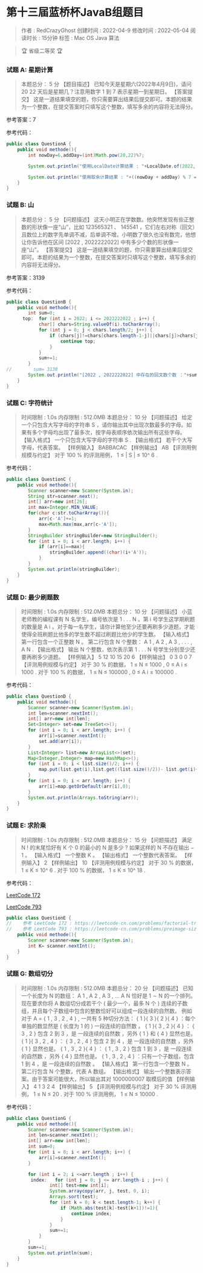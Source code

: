 # 第十三届蓝桥杯JavaB组题目
> 作者 : RedCrazyGhost
> 创建时间 : 2022-04-9 
> 修改时间 : 2022-05-04
> 阅读时长 : 15分钟
> 标签 :  <span class="badge bg-secondary">Mac OS</span> <span class="badge bg-primary">Java</span> <span class="badge bg-black">算法</span>

> 🏆 省级二等奖 🏆 

### 试题 A: 星期计算
>本题总分： 5 分
> 【题目描述】
> 已知今天是星期六(2022年4月9日)，请问 20 22 天后是星期几？注意用数字 1 到 7 表示星期一到星期日。
> 【答案提交】
> 这是一道结果填空的题，你只需要算出结果后提交即可。本题的结果为一个整数，在提交答案时只填写这个整数，填写多余的内容将无法得分。

参考答案：7

参考代码：
```java
public class QuestionA {
    public void methode(){
        int nowDay=6,addDay=(int)Math.pow(20,22)%7;

        System.out.println("使用LocalDate计算结果 : "+LocalDate.of(2022, 4, 9).plusDays((int) Math.pow(20, 22)).getDayOfWeek().getValue());

        System.out.println("使用取余计算结果 : "+((nowDay + addDay) % 7 == 0 ? 7 : (nowDay + addDay) % 7));
    }
}
```

### 试题 B: 山
>本题总分： 5 分
>【问题描述】
> 这天小明正在学数数。他突然发现有些正整数的形状像一座“山”，比如 123565321 、 145541 ，它们左右对称（回文）且数位上的数字<kbd>先单调不减，后单调不增</kbd>。小明数了很久也没有数完，他想让你告诉他在区间 [2022 , 2022222022] 中有多少个数的形状像一座“山”。
>【答案提交】
> 这是一道结果填空的题，你只需要算出结果后提交即可。本题的结果为一个整数，在提交答案时只填写这个整数，填写多余的内容将无法得分。

参考答案：3139

参考代码：
```java
public class QuestionB {
    public void methode(){
        int sum=0;
      top:  for (int i = 2022; i <= 2022222022 ; i++) {
            char[] chars=String.valueOf(i).toCharArray();
            for (int j = 0; j < chars.length/2; j++) {
                if (chars[j]!=chars[chars.length-1-j]||chars[j]>chars[j+1]){
                    continue top;
                }
            }
            sum+=1;
        }
//        sum= 3138
        System.out.println("[2022 , 2022222022] 中存在的回文数个数 ："+sum);
    }
}
```

### 试题 C: 字符统计
> 时间限制 : 1.0s 内存限制 : 512.0MB 本题总分： 10 分
>【问题描述】
> 给定一个只包含大写字母的字符串 S ，请你输出其中出现次数最多的字母。如果有多个字母均出现了最多次，按字母表顺序依次输出所有这些字母。
>【输入格式】
> 一个只包含大写字母的字符串 S .
>【输出格式】
> 若干个大写字母，代表答案。
>【样例输入】
> BABBACAC
>【样例输出】
> AB
>【评测用例规模与约定】
> 对于 100 % 的评测用例， 1 ≤ | S | ≤ 10^ 6 .

参考代码：
```java
public class QuestionC {
    public void methode(){
        Scanner scanner=new Scanner(System.in);
        String str=scanner.next();
        int[] arr=new int[26];
        int max=Integer.MIN_VALUE;
        for(char c:str.toCharArray()){
            arr[c-'A']+=1;
            max=Math.max(max,arr[c-'A']);
        }
        StringBuilder stringBuilder=new StringBuilder();
        for (int i = 0; i < arr.length; i++) {
            if (arr[i]==max){
                stringBuilder.append((char)(i+'A'));
            }
        }
        System.out.println(stringBuilder);
    }
}
```

### 试题 D: 最少刷题数
> 时间限制 : 1.0s 内存限制 : 512.0MB 本题总分： 10 分
>【问题描述】
> 小蓝老师教的编程课有 N 名学生，编号依次是 1 . . . N 。第 i 号学生这学期刷题的数量是 A i 。对于每一名学生，请你计算他至少还要再刷多少道题，才能使得全班刷题比他多的学生数不超过刷题比他少的学生数。
>【输入格式】
> 第一行包含一个正整数 N 。
> 第二行包含 N 个整数： A 1 , A 2 , A 3 , . . . , A N .
>【输出格式】
> 输出 N 个整数，依次表示第 1 . . . N 号学生分别至少还要再刷多少道题。
>【样例输入】
> 5
> 12 10 15 20 6
>【样例输出】
> 0 3 0 0 7
>【评测用例规模与约定】
> 对于 30 % 的数据， 1 ≤ N ≤ 1000 , 0 ≤ A i ≤ 1000 .
> 对于 100 % 的数据， 1 ≤ N ≤ 100000 , 0 ≤ A i ≤ 100000 .

参考代码：
```java
public class QuestionD {
    public void methode(){
        Scanner scanner=new Scanner(System.in);
        int len=scanner.nextInt();
        int[] arr=new int[len];
        Set<Integer> set=new TreeSet<>();
        for (int i = 0; i < arr.length; i++) {
            arr[i]=scanner.nextInt();
            set.add(arr[i]);
        }
        List<Integer> list=new ArrayList<>(set);
        Map<Integer,Integer> map=new HashMap<>();
        for (int i = 0; i < list.size()/2; i++) {
            map.put(list.get(i),list.get((list.size()/2))- list.get(i)+1);
        }
        for (int i = 0; i < arr.length; i++) {
            arr[i]=map.getOrDefault(arr[i],0);
        }
        System.out.println(Arrays.toString(arr));
    }
}
```

### 试题 E: 求阶乘
> 时间限制 : 1.0s 内存限制 : 512.0MB 本题总分： 15 分
>【问题描述】
> 满足 N ! 的末尾恰好有 K 个 0 的最小的 N 是多少 ? 如果这样的 N 不存在输出 − 1 。
>【输入格式】
> 一个整数 K 。
>【输出格式】
> 一个整数代表答案。
>【样例输入】
> 2
>【样例输出】
> 10
>【评测用例规模与约定】
> 对于 30 % 的数据， 1 ≤ K ≤ 10^ 6 .
> 对于 100 % 的数据， 1 ≤ K ≤ 10^ 18 .

参考代码：

[LeetCode 172](https://leetcode-cn.com/problems/factorial-trailing-zeroes/)

[LeetCode 793](https://leetcode-cn.com/problems/preimage-size-of-factorial-zeroes-function/)
```java
public class QuestionE {
//    参考 LeetCode 172 : https://leetcode-cn.com/problems/factorial-trailing-zeroes/
//    参考 LeetCode 793 : https://leetcode-cn.com/problems/preimage-size-of-factorial-zeroes-function/
    public void methode(){
        Scanner scanner=new Scanner(System.in);
        int K= scanner.nextInt();
    }
}
```

### 试题 G: 数组切分
> 时间限制 : 1.0s 内存限制 : 512.0MB 本题总分： 20 分
>【问题描述】
> 已知一个长度为 N 的数组： A 1 , A 2 , A 3 , ... A N 恰好是 1 ∼ N 的一个排列。现在要求你将 A 数组切分成若干个 ( 最少一个，最多 N 个 ) 连续的子数组，并且每个子数组中包含的整数恰好可以组成一段连续的自然数。
>例如对于 A = { 1 , 3 , 2 , 4 } , 一共有 5 种切分方法：
>{ 1 }{ 3 }{ 2 }{ 4 } ：每个单独的数显然是 ( 长度为 1 的 ) 一段连续的自然数 。
>{ 1 }{ 3 , 2 }{ 4 } ： { 3 , 2 } 包含 2 到 3 ，是 一段连续的自然数 ，另外 { 1 } 和 { 4 } 显然也是。
>{ 1 }{ 3 , 2 , 4 } ： { 3 , 2 , 4 } 包含 2 到 4 ，是 一段连续的自然数 ，另外 { 1 } 显然也是。
>{ 1 , 3 , 2 }{ 4 } ： { 1 , 3 , 2 } 包含 1 到 3 ，是 一段连续的自然数 ，另外 { 4 } 显然也是。
>{ 1 , 3 , 2 , 4 } ：只有一个子数组，包含 1 到 4 ，是 一段连续的自然数 。
>【输入格式】
> 第一行包含一个整数 N 。第二行包含 N 个整数，代表 A 数组。
>【输出格式】
> 输出一个整数表示答案。由于答案可能很大，所以输出其对 1000000007 取模后的值
>【样例输入】
> 4
> 1 3 2 4
>【样例输出】
> 5
>【评测用例规模与约定】
> 对于 30 % 评测用例， 1 ≤ N ≤ 20 .
> 对于 100 % 评测用例， 1 ≤ N ≤ 10000 .

参考代码：
```java
public class QuestionG {
    public void methode(){
        Scanner scanner=new Scanner(System.in);
        int len=scanner.nextInt();
        int[] arr=new int[len];
        int sum=0;
        for (int i = 0; i < arr.length; i++) {
            arr[i]=scanner.nextInt();
        }

        for (int i = 2; i <=arr.length ; i++) {
         index:   for (int j = 0; j <= arr.length-i ; j++) {
                int[] test=new int[i];
                System.arraycopy(arr, j, test, 0, i);
                Arrays.sort(test);
                for (int k = 0; k < test.length-1; k++) {
                    if (Math.abs(test[k]-test[k+1])!=1){
                        continue index;
                    }
                }
                sum+=1;
            }
        }
        sum+=1;
        System.out.println(sum);
    }
}
```